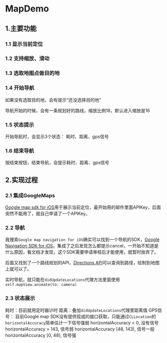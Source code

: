 # MapDemo

## 1.主要功能

### 1.1 显示当前定位
### 1.2 支持缩放、滑动
### 1.3 选取地图点做目的地
### 1.4 开始导航
如果没有选取目的地，会有提示“还没选择目的地”

导航开始的时候，会有一条规划好的路线，缩放比例18，默认进入缩放是16
### 1.5 状态提示
开始导航时，会显示3个状态：
耗时、距离、gps信号

### 1.6 结束导航

按结束按钮，结束导航，会提示耗时、距离、gps信号

## 2.实现过程

### 2.1 集成GoogleMaps

[Google map sdk for iOS](https://developers.google.com/maps/documentation/ios-sdk/controls?hl=zh-cn)用于展示当前定位，最开始用的邮件里面APIKey，后面突然不能用了，就自己申请了一个APIKey。

### 2.2 导航

我搜索`Google map navigation for iOS`确实可以找到一个导航的SDK，[Google Navigation SDK for iOS](https://developers.google.com/maps/documentation/navigation/ios-sdk/route?hl=zh-cn)，集成了之后发现怎么都提示cancel，一开始不知道是什么原因，看文档才发现，这个SDK需要申请审核后才能使用，就暂时放弃了。

后面又找到了一个路线规划的API，[Directions API](https://developers.google.com/maps/documentation/directions/get-directions?hl=zh-cn#DirectionsResponses)可以查询到路径，绘制到地图上就可以了。

实时导航，就只能在`didUpdateLocations`代理方法里面使用`self.mapView.animate(to: camera)`

### 2.3 状态展示

耗时：目前就用定时器计时
距离：叠加`didUpdateLocations`代理里距离值
GPS信号：
目前Google map SDK没有提供现成的接口获取，只能通过`CLLocation`的`horizontalAccuracy`简单估计一下信号强弱
horizontalAccuracy < 0, 没有信号
horizontalAccuracy > 143, 信号弱
horizontalAccuracy [48, 143), 信号一般
horizontalAccuracy [0, 48), 信号强



